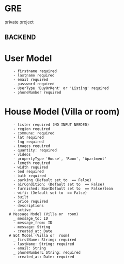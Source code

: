 # GRE
private project


## BACKEND

   # User Model
        - firstname required
        - lastname required
        - email required
        - password required
        - UserType 'BuyOrRent' or 'Listing' required
        - phoneNumber required
   # House Model (Villa or  room)
        - lister required (NO INPUT NEEDED)
        - region required
        - commune: required
        - lat required
        - lng required
        - images required
        - quantity: required
        - videos
        - propertyType 'House', 'Room', 'Apartment'
        - length required
        - width required
        - bed required
        - bath required
        - parking (Default set to  == False)
        - airCondition: (Default set to  == False)
        - furnished: Boo(Default set to  == False)lean
        - wifi: (Default set to  == False)
        - built 
        - price required
        - descriptions
        - active
      # Message Model (Villa or  room)
        _ message_to: ID
        - message_from: ID
        - message: String
        - created_at: Date
      # Bot Model (Villa or  room)
        _ firstName: String: required
        - lastName: String: required
        - email: String
        _ phoneNumberL String: required
        - created_at: Date: required
